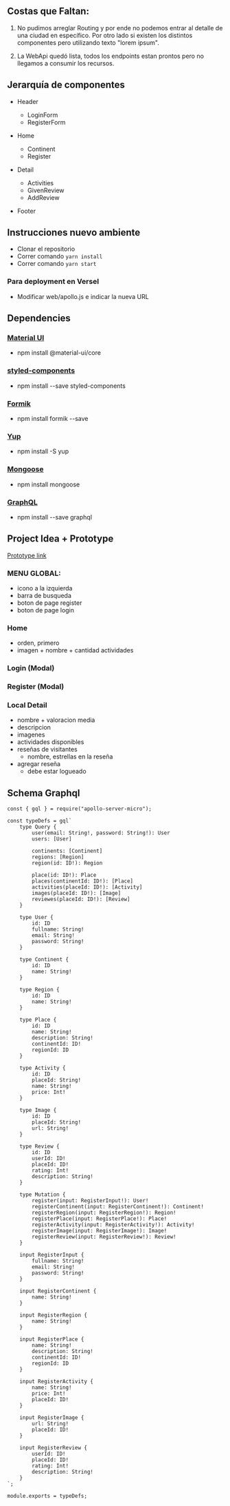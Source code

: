 ## Costas que Faltan:

1) No pudimos arreglar Routing y por ende no podemos entrar al detalle de una ciudad en específico.
Por otro lado si existen los distintos componentes pero utilizando texto "lorem ipsum".

2) La WebApi quedó lista, todos los endpoints estan prontos pero no llegamos a consumir los recursos.

## Jerarquía de componentes

- Header
  - LoginForm
  - RegisterForm
  
- Home
  - Continent 
  - Register
  
- Detail
  - Activities
  - GivenReview
  - AddReview
  
- Footer

## Instrucciones nuevo ambiente

- Clonar el repositorio 
- Correr comando `yarn install`
- Correr comando `yarn start`

### Para deployment en Versel

- Modificar web/apollo.js e indicar la nueva URL

## Dependencies

### [Material UI](https://material-ui.com/)
- npm install @material-ui/core

### [styled-components](https://styled-components.com/)
- npm install --save styled-components

### [Formik](https://jaredpalmer.com/formik/)
- npm install formik --save

### [Yup](https://www.npmjs.com/package/yup)
- npm install -S yup

### [Mongoose](https://mongoosejs.com)
- npm install mongoose

### [GraphQL](https://graphql.org/)
- npm install --save graphql

## Project Idea + Prototype
[Prototype link](figma.com/file/PFDGyPfof3jsY7bt6dvu2h/Desarrollo-UI?node-id=0%3A1)
 
### MENU GLOBAL: 
- icono a la izquierda
- barra de busqueda
- boton de page register
- boton de page login

### Home
- orden, primero 
- imagen + nombre + cantidad actividades
	
### Login (Modal)

### Register (Modal)

### Local Detail
- nombre + valoracion media
- descripcion
- imagenes
- actividades disponibles
- reseñas de visitantes
	- nombre, estrellas en la reseña
- agregar reseña
	- debe estar logueado

## Schema Graphql

```
const { gql } = require("apollo-server-micro");

const typeDefs = gql`
    type Query {
        user(email: String!, password: String!): User
        users: [User]
        
        continents: [Continent]
        regions: [Region]
        region(id: ID!): Region

        place(id: ID!): Place
        places(continentId: ID!): [Place]
        activities(placeId: ID!): [Activity]
        images(placeId: ID!): [Image]
        reviewes(placeId: ID!): [Review]
    }

    type User {
        id: ID
        fullname: String!
        email: String!
        password: String!
    }

    type Continent {
        id: ID
        name: String!
    }
    
    type Region {
        id: ID
        name: String!
    }

    type Place {
        id: ID
        name: String!
        description: String!
        continentId: ID!
        regionId: ID
    }

    type Activity {
        id: ID
        placeId: String!
        name: String!
        price: Int!
    }

    type Image {
        id: ID
        placeId: String!
        url: String!
    }

    type Review {
        id: ID
        userId: ID!
        placeId: ID!
        rating: Int!
        description: String!
    }

    type Mutation {
        register(input: RegisterInput!): User!
        registerContinent(input: RegisterContinent!): Continent!
        registerRegion(input: RegisterRegion!): Region!
        registerPlace(input: RegisterPlace!): Place!
        registerActivity(input: RegisterActivity!): Activity!
        registerImage(input: RegisterImage!): Image!
        registerReview(input: RegisterReview!): Review!
    }

    input RegisterInput {
        fullname: String!
        email: String!
        password: String!
    }

    input RegisterContinent {
        name: String!
    }

    input RegisterRegion {
        name: String!
    }

    input RegisterPlace {
        name: String!
        description: String!
        continentId: ID!
        regionId: ID
    }

    input RegisterActivity {
        name: String!
        price: Int!
        placeId: ID!
    }

    input RegisterImage {
        url: String!
        placeId: ID!
    }

    input RegisterReview {
        userId: ID!
        placeId: ID!
        rating: Int!
        description: String!
    }
`;

module.exports = typeDefs;
```
